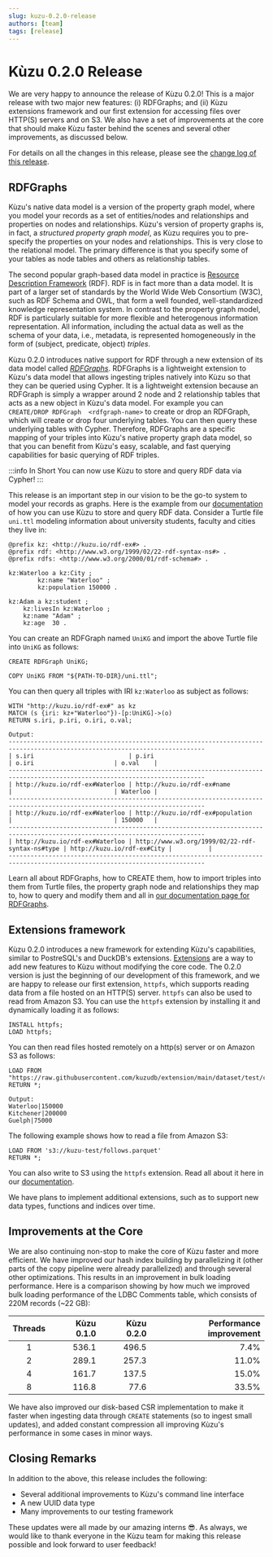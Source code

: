 ```yaml
---
slug: kuzu-0.2.0-release
authors: [team]
tags: [release]
---
```



# Kùzu 0.2.0 Release

We are very happy to announce the release of Kùzu 0.2.0! This is a major release with two major new features:
(i) RDFGraphs; and (ii) Kùzu extensions framework and our first extension for accessing files over HTTP(S) servers and on S3.
We also have a set of improvements at the core that should make Kùzu faster behind the scenes and several other
improvements, as discussed below.

For details on all the changes in this release, please see the [change log of this release](https://github.com/kuzudb/kuzu/releases).

## RDFGraphs
Kùzu's native data model is a version of the property graph model, where you model your records as a set of entities/nodes and relationships
and properties on nodes and relationships. Kùzu's version of
property graphs is, in fact, a *structured property graph model*, as Kùzu requires you to pre-specify the properties on
your nodes and relationships. This is very close to the relational model. The primary difference is that 
you specify some of your tables as node tables and others as relationship tables. 

The second popular graph-based data model in practice is [Resource Description Framework](https://www.w3.org/RDF/) (RDF).
RDF is in fact more than a data model. It is part of a larger
set of standards by the World Wide Web Consortium (W3C), such as RDF Schema and OWL,
that form a well founded, well-standardized knowledge representation system.
In contrast to the property graph model, RDF is particularly suitable for more flexible and heterogenous information representation.
All information, including the actual data as well as the schema of your data, i.e., metadata, 
is represented homogeneously in the form of (subject, predicate, object) *triples*.

Kùzu 0.2.0 introduces native support for RDF through a new extension of its data model called [*RDFGraphs*](/rdf-graphs/example-rdfgraph).
RDFGraphs is a lightweight extension to Kùzu's data model that allows ingesting triples natively into Kùzu so
that they can be queried using Cypher. 
It is a lightweight extension because an RDFGraph is simply a wrapper around
2 node and 2 relationship tables that acts as a new object in Kùzu's data model.
For example you can `CREATE/DROP RDFGraph  <rdfgraph-name>` to create or drop an RDFGraph, which will
create or drop four underlying tables. You can  then query these underlying tables with Cypher.
Therefore, RDFGraphs are a specific mapping of your triples into
Kùzu's native property graph data model, so that you can benefit from Kùzu's easy, scalable, and fast querying capabilities 
for basic querying of RDF triples.

:::info In Short
You can now use Kùzu to store and query RDF data via Cypher!
:::

This release is an important step in our vision to be the
go-to system to model your records as graphs. Here is the example from our [documentation](/rdf-graphs/example-rdfgraph) 
of how you can use Kùzu to store and query RDF data.
Consider a Turtle file `uni.ttl` modeling information about university students, faculty and cities they live in:

```
@prefix kz: <http://kuzu.io/rdf-ex#> .
@prefix rdf: <http://www.w3.org/1999/02/22-rdf-syntax-ns#> .
@prefix rdfs: <http://www.w3.org/2000/01/rdf-schema#> .

kz:Waterloo a kz:City ;
	    kz:name "Waterloo" ;
	    kz:population 150000 .

kz:Adam a kz:student ;
	kz:livesIn kz:Waterloo ;
	kz:name "Adam" ;
	kz:age	30 .
```

You can create an RDFGraph named `UniKG` and import the above Turtle file into `UniKG` as follows:

```
CREATE RDFGraph UniKG;

COPY UniKG FROM "${PATH-TO-DIR}/uni.ttl";
```
You can then query all triples with IRI `kz:Waterloo` as subject as follows:

```
WITH "http://kuzu.io/rdf-ex#" as kz
MATCH (s {iri: kz+"Waterloo"})-[p:UniKG]->(o)
RETURN s.iri, p.iri, o.iri, o.val;

Output:
----------------------------------------------------------------------------------------------------------------------------
| s.iri                          | p.iri                                           | o.iri                      | o.val    |
----------------------------------------------------------------------------------------------------------------------------
| http://kuzu.io/rdf-ex#Waterloo | http://kuzu.io/rdf-ex#name                      |                            | Waterloo |
----------------------------------------------------------------------------------------------------------------------------
| http://kuzu.io/rdf-ex#Waterloo | http://kuzu.io/rdf-ex#population                |                            | 150000   |
----------------------------------------------------------------------------------------------------------------------------
| http://kuzu.io/rdf-ex#Waterloo | http://www.w3.org/1999/02/22-rdf-syntax-ns#type | http://kuzu.io/rdf-ex#City |          |
----------------------------------------------------------------------------------------------------------------------------
```

Learn all about RDFGraphs, how to CREATE them, how to import triples into them from Turtle files,
the property graph node and relationships they map to, how to query and modify them and all in [our documentation page for RDFGraphs](/rdf-graphs/).

## Extensions framework
Kùzu 0.2.0 introduces a new framework for extending Kùzu's capabilities, similar to PostreSQL's and DuckDB's extensions.
[Extensions](/extensions/) are a way to add new features to Kùzu without modifying the core code.
The 0.2.0 version is just the beginning of our development of this framework, and we are happy to release our first extension, `httpfs`,
which supports reading data from a file hosted on an HTTP(S) server. `httpfs` can also be used to read from Amazon S3.
You can use the `httpfs` extension by installing it and dynamically loading it as follows:

```
INSTALL httpfs;
LOAD httpfs;
```
You can then read files hosted remotely on a http(s) server or on Amazon S3 as follows:

```
LOAD FROM "https://raw.githubusercontent.com/kuzudb/extension/main/dataset/test/city.csv" 
RETURN *;

Output: 
Waterloo|150000
Kitchener|200000
Guelph|75000
```
The following example shows how to read a file from Amazon S3:

```
LOAD FROM 's3://kuzu-test/follows.parquet'
RETURN *;
```
You can also write to S3 using the `httpfs` extension. Read all about it here in our [documentation](/extensions/httpfs).

We have plans to implement additional extensions, such as to support new data types, functions and indices over time.

## Improvements at the Core

We are also continuing non-stop to make the core of Kùzu faster and more efficient. We have improved our hash index
building by parallelizing it (other parts of the copy pipeline were already parallelized) 
and through several other optimizations. This results in an improvement in bulk loading performance.
Here is a comparison showing by how much we improved bulk loading performance of the LDBC Comments table, which consists of 220M records (~22 GB):

Threads | Kùzu 0.1.0 | Kùzu 0.2.0 | Performance improvement
:---: | ---: | ---: | ---:
1 | 536.1 | 496.5 | 7.4%
2 | 289.1 | 257.3 | 11.0%
4 | 161.7 | 137.5 | 15.0%
8 | 116.8 | 77.6 | 33.5%

We have also improved our disk-based 
CSR implementation to make it faster when ingesting data through `CREATE` statements (so to ingest small updates),
and added constant compression all improving Kùzu's performance in some cases in minor ways.

## Closing Remarks
In addition to the above, this release includes the following:

* Several additional improvements to Kùzu's command line interface
* A new UUID data type
* Many improvements to our testing framework

These updates were all made by our amazing interns 😎. As always, we would like to thank everyone
in the Kùzu team for making this release possible and look forward to user feedback!